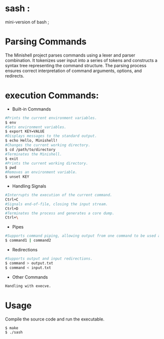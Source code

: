 # sash :
mini-version of bash ;

# Parsing Commands
The Minishell project parses commands using a lexer and parser combination.
It tokenizes user input into a series of tokens and constructs a syntax tree representing the command structure.
The parsing process ensures correct interpretation of command arguments, options, and redirects.

# execution Commands: 
- Built-in Commands
```bash
#Prints the current environment variables.
$ env
#Sets environment variables.
$ export KEY=VALUE
#Displays messages to the standard output.
$ echo Hello, Minishell!
#Changes the current working directory.
$ cd /path/to/directory
#Terminates the Minishell.
$ exit
#Prints the current working directory.
$ pwd
#Removes an environment variable.
$ unset KEY
```

- Handling Signals
```BASH
#Interrupts the execution of the current command.
Ctrl+C
#Signals end-of-file, closing the input stream.
Ctrl+D
#Terminates the process and generates a core dump.
Ctrl+\
```
- Pipes
```BASH
#Supports command piping, allowing output from one command to be used as input for another.
$ command1 | command2
```

- Redirections
```BASH
#Supports output and input redirections.
$ command > output.txt
$ command < input.txt
```

- Other Commands
```BASH
Handling with execve.
```

# Usage
Compile the source code and run the executable.
```BASH
$ make
$ ./sash
```
